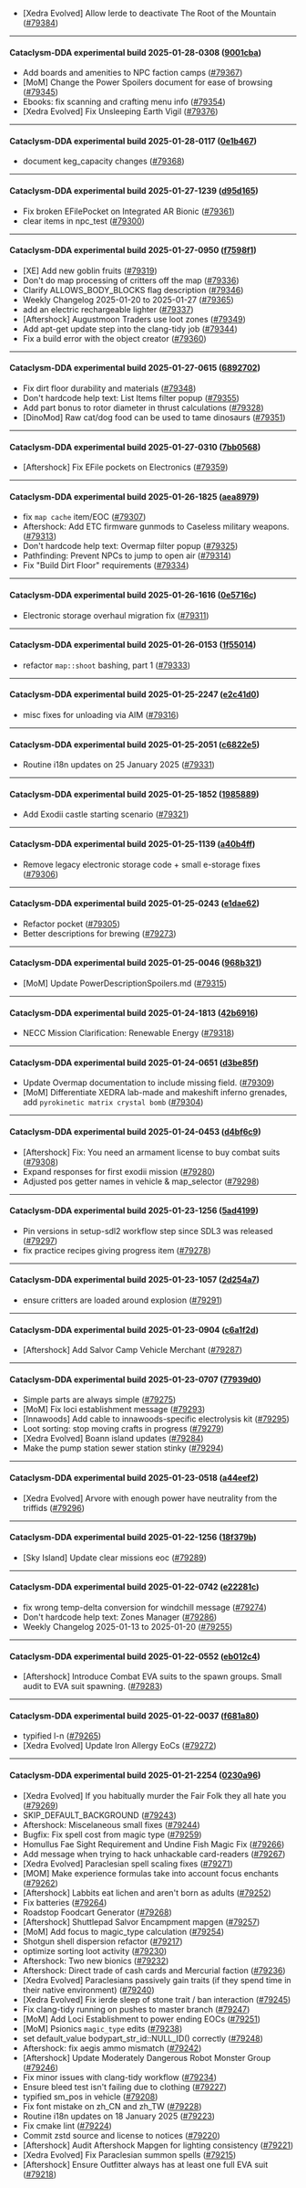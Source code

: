 * [Xedra Evolved] Allow Ierde to deactivate The Root of the Mountain ([#79384](https://github.com/CleverRaven/Cataclysm-DDA/pull/79384))

---

#### Cataclysm-DDA experimental build 2025-01-28-0308 ([9001cba](https://github.com/CleverRaven/Cataclysm-DDA/releases/tag/cdda-experimental-2025-01-28-0308))

* Add boards and amenities to NPC faction camps ([#79367](https://github.com/CleverRaven/Cataclysm-DDA/pull/79367))
* [MoM] Change the Power Spoilers document for ease of browsing ([#79345](https://github.com/CleverRaven/Cataclysm-DDA/pull/79345))
* Ebooks: fix scanning and crafting menu info ([#79354](https://github.com/CleverRaven/Cataclysm-DDA/pull/79354))
* [Xedra Evolved] Fix Unsleeping Earth Vigil ([#79376](https://github.com/CleverRaven/Cataclysm-DDA/pull/79376))

---

#### Cataclysm-DDA experimental build 2025-01-28-0117 ([0e1b467](https://github.com/CleverRaven/Cataclysm-DDA/releases/tag/cdda-experimental-2025-01-28-0117))

* document keg_capacity changes ([#79368](https://github.com/CleverRaven/Cataclysm-DDA/pull/79368))

---

#### Cataclysm-DDA experimental build 2025-01-27-1239 ([d95d165](https://github.com/CleverRaven/Cataclysm-DDA/releases/tag/cdda-experimental-2025-01-27-1239))

* Fix broken EFilePocket on Integrated AR Bionic ([#79361](https://github.com/CleverRaven/Cataclysm-DDA/pull/79361))
* clear items in npc_test ([#79300](https://github.com/CleverRaven/Cataclysm-DDA/pull/79300))

---

#### Cataclysm-DDA experimental build 2025-01-27-0950 ([f7598f1](https://github.com/CleverRaven/Cataclysm-DDA/releases/tag/cdda-experimental-2025-01-27-0950))

* [XE] Add new goblin fruits ([#79319](https://github.com/CleverRaven/Cataclysm-DDA/pull/79319))
* Don't do map processing of critters off the map ([#79336](https://github.com/CleverRaven/Cataclysm-DDA/pull/79336))
* Clarify ALLOWS_BODY_BLOCKS flag description ([#79346](https://github.com/CleverRaven/Cataclysm-DDA/pull/79346))
* Weekly Changelog 2025-01-20 to 2025-01-27 ([#79365](https://github.com/CleverRaven/Cataclysm-DDA/pull/79365))
* add an electric rechargeable lighter ([#79337](https://github.com/CleverRaven/Cataclysm-DDA/pull/79337))
* [Aftershock] Augustmoon Traders use loot zones ([#79349](https://github.com/CleverRaven/Cataclysm-DDA/pull/79349))
* Add apt-get update step into the clang-tidy job ([#79344](https://github.com/CleverRaven/Cataclysm-DDA/pull/79344))
* Fix a build error with the object creator ([#79360](https://github.com/CleverRaven/Cataclysm-DDA/pull/79360))

---

#### Cataclysm-DDA experimental build 2025-01-27-0615 ([6892702](https://github.com/CleverRaven/Cataclysm-DDA/releases/tag/cdda-experimental-2025-01-27-0615))

* Fix dirt floor durability and materials ([#79348](https://github.com/CleverRaven/Cataclysm-DDA/pull/79348))
* Don't hardcode help text: List Items filter popup ([#79355](https://github.com/CleverRaven/Cataclysm-DDA/pull/79355))
* Add part bonus to rotor diameter in thrust calculations ([#79328](https://github.com/CleverRaven/Cataclysm-DDA/pull/79328))
* [DinoMod] Raw cat/dog food can be used to tame dinosaurs ([#79351](https://github.com/CleverRaven/Cataclysm-DDA/pull/79351))

---

#### Cataclysm-DDA experimental build 2025-01-27-0310 ([7bb0568](https://github.com/CleverRaven/Cataclysm-DDA/releases/tag/cdda-experimental-2025-01-27-0310))

* [Aftershock] Fix EFile pockets on Electronics ([#79359](https://github.com/CleverRaven/Cataclysm-DDA/pull/79359))

---

#### Cataclysm-DDA experimental build 2025-01-26-1825 ([aea8979](https://github.com/CleverRaven/Cataclysm-DDA/releases/tag/cdda-experimental-2025-01-26-1825))

* fix `map cache` item/EOC ([#79307](https://github.com/CleverRaven/Cataclysm-DDA/pull/79307))
* Aftershock: Add ETC firmware gunmods to Caseless military weapons. ([#79313](https://github.com/CleverRaven/Cataclysm-DDA/pull/79313))
* Don't hardcode help text: Overmap filter popup ([#79325](https://github.com/CleverRaven/Cataclysm-DDA/pull/79325))
* Pathfinding: Prevent NPCs to jump to open air ([#79314](https://github.com/CleverRaven/Cataclysm-DDA/pull/79314))
* Fix "Build Dirt Floor" requirements ([#79334](https://github.com/CleverRaven/Cataclysm-DDA/pull/79334))

---

#### Cataclysm-DDA experimental build 2025-01-26-1616 ([0e5716c](https://github.com/CleverRaven/Cataclysm-DDA/releases/tag/cdda-experimental-2025-01-26-1616))

* Electronic storage overhaul migration fix ([#79311](https://github.com/CleverRaven/Cataclysm-DDA/pull/79311))

---

#### Cataclysm-DDA experimental build 2025-01-26-0153 ([1f55014](https://github.com/CleverRaven/Cataclysm-DDA/releases/tag/cdda-experimental-2025-01-26-0153))

* refactor `map::shoot` bashing, part 1 ([#79333](https://github.com/CleverRaven/Cataclysm-DDA/pull/79333))

---

#### Cataclysm-DDA experimental build 2025-01-25-2247 ([e2c41d0](https://github.com/CleverRaven/Cataclysm-DDA/releases/tag/cdda-experimental-2025-01-25-2247))

* misc fixes for unloading via AIM ([#79316](https://github.com/CleverRaven/Cataclysm-DDA/pull/79316))

---

#### Cataclysm-DDA experimental build 2025-01-25-2051 ([c6822e5](https://github.com/CleverRaven/Cataclysm-DDA/releases/tag/cdda-experimental-2025-01-25-2051))

* Routine i18n updates on 25 January 2025 ([#79331](https://github.com/CleverRaven/Cataclysm-DDA/pull/79331))

---

#### Cataclysm-DDA experimental build 2025-01-25-1852 ([1985889](https://github.com/CleverRaven/Cataclysm-DDA/releases/tag/cdda-experimental-2025-01-25-1852))

* Add Exodii castle starting scenario ([#79321](https://github.com/CleverRaven/Cataclysm-DDA/pull/79321))

---

#### Cataclysm-DDA experimental build 2025-01-25-1139 ([a40b4ff](https://github.com/CleverRaven/Cataclysm-DDA/releases/tag/cdda-experimental-2025-01-25-1139))

* Remove legacy electronic storage code + small e-storage fixes ([#79306](https://github.com/CleverRaven/Cataclysm-DDA/pull/79306))

---

#### Cataclysm-DDA experimental build 2025-01-25-0243 ([e1dae62](https://github.com/CleverRaven/Cataclysm-DDA/releases/tag/cdda-experimental-2025-01-25-0243))

* Refactor pocket ([#79305](https://github.com/CleverRaven/Cataclysm-DDA/pull/79305))
* Better descriptions for brewing ([#79273](https://github.com/CleverRaven/Cataclysm-DDA/pull/79273))

---

#### Cataclysm-DDA experimental build 2025-01-25-0046 ([968b321](https://github.com/CleverRaven/Cataclysm-DDA/releases/tag/cdda-experimental-2025-01-25-0046))

* [MoM] Update PowerDescriptionSpoilers.md ([#79315](https://github.com/CleverRaven/Cataclysm-DDA/pull/79315))

---

#### Cataclysm-DDA experimental build 2025-01-24-1813 ([42b6916](https://github.com/CleverRaven/Cataclysm-DDA/releases/tag/cdda-experimental-2025-01-24-1813))

* NECC Mission Clarification: Renewable Energy ([#79318](https://github.com/CleverRaven/Cataclysm-DDA/pull/79318))

---

#### Cataclysm-DDA experimental build 2025-01-24-0651 ([d3be85f](https://github.com/CleverRaven/Cataclysm-DDA/releases/tag/cdda-experimental-2025-01-24-0651))

* Update Overmap documentation to include missing field. ([#79309](https://github.com/CleverRaven/Cataclysm-DDA/pull/79309))
* [MoM] Differentiate XEDRA lab-made and makeshift inferno grenades, add `pyrokinetic matrix crystal bomb` ([#79304](https://github.com/CleverRaven/Cataclysm-DDA/pull/79304))

---

#### Cataclysm-DDA experimental build 2025-01-24-0453 ([d4bf6c9](https://github.com/CleverRaven/Cataclysm-DDA/releases/tag/cdda-experimental-2025-01-24-0453))

* [Aftershock] Fix: You need an armament license to buy combat suits ([#79308](https://github.com/CleverRaven/Cataclysm-DDA/pull/79308))
* Expand responses for first exodii mission ([#79280](https://github.com/CleverRaven/Cataclysm-DDA/pull/79280))
* Adjusted pos getter names in vehicle & map_selector ([#79298](https://github.com/CleverRaven/Cataclysm-DDA/pull/79298))

---

#### Cataclysm-DDA experimental build 2025-01-23-1256 ([5ad4199](https://github.com/CleverRaven/Cataclysm-DDA/releases/tag/cdda-experimental-2025-01-23-1256))

* Pin versions in setup-sdl2 workflow step since SDL3 was released ([#79297](https://github.com/CleverRaven/Cataclysm-DDA/pull/79297))
* fix practice recipes giving progress item ([#79278](https://github.com/CleverRaven/Cataclysm-DDA/pull/79278))

---

#### Cataclysm-DDA experimental build 2025-01-23-1057 ([2d254a7](https://github.com/CleverRaven/Cataclysm-DDA/releases/tag/cdda-experimental-2025-01-23-1057))

* ensure critters are loaded around explosion ([#79291](https://github.com/CleverRaven/Cataclysm-DDA/pull/79291))

---

#### Cataclysm-DDA experimental build 2025-01-23-0904 ([c6a1f2d](https://github.com/CleverRaven/Cataclysm-DDA/releases/tag/cdda-experimental-2025-01-23-0904))

* [Aftershock] Add Salvor Camp Vehicle Merchant ([#79287](https://github.com/CleverRaven/Cataclysm-DDA/pull/79287))

---

#### Cataclysm-DDA experimental build 2025-01-23-0707 ([77939d0](https://github.com/CleverRaven/Cataclysm-DDA/releases/tag/cdda-experimental-2025-01-23-0707))

* Simple parts are always simple ([#79275](https://github.com/CleverRaven/Cataclysm-DDA/pull/79275))
* [MoM] Fix loci establishment message ([#79293](https://github.com/CleverRaven/Cataclysm-DDA/pull/79293))
* [Innawoods] Add cable to innawoods-specific electrolysis kit ([#79295](https://github.com/CleverRaven/Cataclysm-DDA/pull/79295))
* Loot sorting: stop moving crafts in progress ([#79279](https://github.com/CleverRaven/Cataclysm-DDA/pull/79279))
* [Xedra Evolved] Boann island updates ([#79284](https://github.com/CleverRaven/Cataclysm-DDA/pull/79284))
* Make the pump station sewer station stinky ([#79294](https://github.com/CleverRaven/Cataclysm-DDA/pull/79294))

---

#### Cataclysm-DDA experimental build 2025-01-23-0518 ([a44eef2](https://github.com/CleverRaven/Cataclysm-DDA/releases/tag/cdda-experimental-2025-01-23-0518))

* [Xedra Evolved] Arvore with enough power have neutrality from the triffids ([#79296](https://github.com/CleverRaven/Cataclysm-DDA/pull/79296))

---

#### Cataclysm-DDA experimental build 2025-01-22-1256 ([18f379b](https://github.com/CleverRaven/Cataclysm-DDA/releases/tag/cdda-experimental-2025-01-22-1256))

* [Sky Island] Update clear missions eoc ([#79289](https://github.com/CleverRaven/Cataclysm-DDA/pull/79289))

---

#### Cataclysm-DDA experimental build 2025-01-22-0742 ([e22281c](https://github.com/CleverRaven/Cataclysm-DDA/releases/tag/cdda-experimental-2025-01-22-0742))

* fix wrong temp-delta conversion for windchill message  ([#79274](https://github.com/CleverRaven/Cataclysm-DDA/pull/79274))
* Don't hardcode help text: Zones Manager ([#79286](https://github.com/CleverRaven/Cataclysm-DDA/pull/79286))
* Weekly Changelog 2025-01-13 to 2025-01-20 ([#79255](https://github.com/CleverRaven/Cataclysm-DDA/pull/79255))

---

#### Cataclysm-DDA experimental build 2025-01-22-0552 ([eb012c4](https://github.com/CleverRaven/Cataclysm-DDA/releases/tag/cdda-experimental-2025-01-22-0552))

* [Aftershock] Introduce Combat EVA suits to the spawn groups. Small audit to EVA suit spawning. ([#79283](https://github.com/CleverRaven/Cataclysm-DDA/pull/79283))

---

#### Cataclysm-DDA experimental build 2025-01-22-0037 ([f681a80](https://github.com/CleverRaven/Cataclysm-DDA/releases/tag/cdda-experimental-2025-01-22-0037))

* typified l-n ([#79265](https://github.com/CleverRaven/Cataclysm-DDA/pull/79265))
* [Xedra Evolved] Update Iron Allergy EoCs ([#79272](https://github.com/CleverRaven/Cataclysm-DDA/pull/79272))

---

#### Cataclysm-DDA experimental build 2025-01-21-2254 ([0230a96](https://github.com/CleverRaven/Cataclysm-DDA/releases/tag/cdda-experimental-2025-01-21-2254))

* [Xedra Evolved] If you habitually murder the Fair Folk they all hate you ([#79269](https://github.com/CleverRaven/Cataclysm-DDA/pull/79269))
* SKIP_DEFAULT_BACKGROUND ([#79243](https://github.com/CleverRaven/Cataclysm-DDA/pull/79243))
* Aftershock: Miscelaneous small fixes ([#79244](https://github.com/CleverRaven/Cataclysm-DDA/pull/79244))
* Bugfix: Fix spell cost from magic type ([#79259](https://github.com/CleverRaven/Cataclysm-DDA/pull/79259))
* Homullus Fae Sight Requirement and Undine Fish Magic Fix ([#79266](https://github.com/CleverRaven/Cataclysm-DDA/pull/79266))
* Add message when trying to hack unhackable card-readers ([#79267](https://github.com/CleverRaven/Cataclysm-DDA/pull/79267))
* [Xedra Evolved] Paraclesian spell scaling fixes ([#79271](https://github.com/CleverRaven/Cataclysm-DDA/pull/79271))
* [MOM] Make experience formulas take into account focus enchants ([#79262](https://github.com/CleverRaven/Cataclysm-DDA/pull/79262))
* [Aftershock] Labbits eat lichen and aren't born as adults ([#79252](https://github.com/CleverRaven/Cataclysm-DDA/pull/79252))
* Fix batteries ([#79264](https://github.com/CleverRaven/Cataclysm-DDA/pull/79264))
* Roadstop Foodcart Generator ([#79268](https://github.com/CleverRaven/Cataclysm-DDA/pull/79268))
* [Aftershock] Shuttlepad Salvor Encampment mapgen ([#79257](https://github.com/CleverRaven/Cataclysm-DDA/pull/79257))
* [MoM] Add focus to magic_type calculation ([#79254](https://github.com/CleverRaven/Cataclysm-DDA/pull/79254))
* Shotgun shell dispersion refactor ([#79217](https://github.com/CleverRaven/Cataclysm-DDA/pull/79217))
* optimize sorting loot activity ([#79230](https://github.com/CleverRaven/Cataclysm-DDA/pull/79230))
* Aftershock: Two new bionics ([#79232](https://github.com/CleverRaven/Cataclysm-DDA/pull/79232))
* Aftershock: Direct trade of cash cards and Mercurial faction ([#79236](https://github.com/CleverRaven/Cataclysm-DDA/pull/79236))
* [Xedra Evolved] Paraclesians passively gain traits (if they spend time in their native environment) ([#79240](https://github.com/CleverRaven/Cataclysm-DDA/pull/79240))
* [Xedra Evolved] Fix ierde sleep of stone trait / ban interaction ([#79245](https://github.com/CleverRaven/Cataclysm-DDA/pull/79245))
* Fix clang-tidy running on pushes to master branch ([#79247](https://github.com/CleverRaven/Cataclysm-DDA/pull/79247))
* [MoM] Add Loci Establishment to power ending EOCs ([#79251](https://github.com/CleverRaven/Cataclysm-DDA/pull/79251))
* [MoM] Psionics `magic_type` edits ([#79238](https://github.com/CleverRaven/Cataclysm-DDA/pull/79238))
* set default_value bodypart_str_id::NULL_ID() correctly ([#79248](https://github.com/CleverRaven/Cataclysm-DDA/pull/79248))
* Aftershock: fix aegis ammo mismatch ([#79242](https://github.com/CleverRaven/Cataclysm-DDA/pull/79242))
* [Aftershock] Update Moderately Dangerous Robot Monster Group ([#79246](https://github.com/CleverRaven/Cataclysm-DDA/pull/79246))
* Fix minor issues with clang-tidy workflow ([#79234](https://github.com/CleverRaven/Cataclysm-DDA/pull/79234))
* Ensure bleed test isn't failing due to clothing ([#79227](https://github.com/CleverRaven/Cataclysm-DDA/pull/79227))
* typified sm_pos in vehicle ([#79208](https://github.com/CleverRaven/Cataclysm-DDA/pull/79208))
* Fix font mistake on zh_CN and zh_TW ([#79228](https://github.com/CleverRaven/Cataclysm-DDA/pull/79228))
* Routine i18n updates on 18 January 2025 ([#79223](https://github.com/CleverRaven/Cataclysm-DDA/pull/79223))
* Fix cmake lint ([#79224](https://github.com/CleverRaven/Cataclysm-DDA/pull/79224))
* Commit zstd source and license to notices ([#79220](https://github.com/CleverRaven/Cataclysm-DDA/pull/79220))
* [Aftershock] Audit Aftershock Mapgen for lighting consistency ([#79221](https://github.com/CleverRaven/Cataclysm-DDA/pull/79221))
* [Xedra Evolved] Fix Paraclesian summon spells ([#79215](https://github.com/CleverRaven/Cataclysm-DDA/pull/79215))
* [Aftershock] Ensure Outfitter always has at least one full EVA suit ([#79218](https://github.com/CleverRaven/Cataclysm-DDA/pull/79218))
